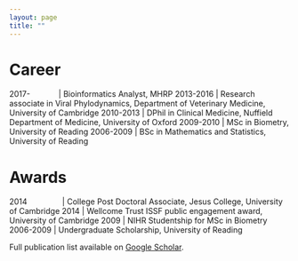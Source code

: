 ```yaml
---
layout: page
title: ""
---
```


# Career

2017-&nbsp;&nbsp;&nbsp;&nbsp;&nbsp;&nbsp;&nbsp;&nbsp;&nbsp;&nbsp;&nbsp;&nbsp; | Bioinformatics Analyst, MHRP 
2013-2016 | Research associate in Viral Phylodynamics, Department of Veterinary Medicine, University of Cambridge
2010-2013 | DPhil in Clinical Medicine, Nuffield Department of Medicine, University of Oxford
2009-2010 | MSc in Biometry, University of Reading 
2006-2009 | BSc in Mathematics and Statistics, University of Reading


# Awards

2014 &nbsp;&nbsp;&nbsp;&nbsp;&nbsp;&nbsp;&nbsp;&nbsp;&nbsp;&nbsp;&nbsp;&nbsp;&nbsp;&nbsp; | College Post Doctoral Associate, Jesus College, University of Cambridge 
2014 | Wellcome Trust ISSF public engagement award, University of Cambridge 
2009 | NIHR Studentship for MSc in Biometry 
2006-2009 | Undergraduate Scholarship, University of Reading  


Full publication list available on [Google Scholar](https://scholar.google.com/citations?user=YwTHmHYAAAAJ&hl=en).
